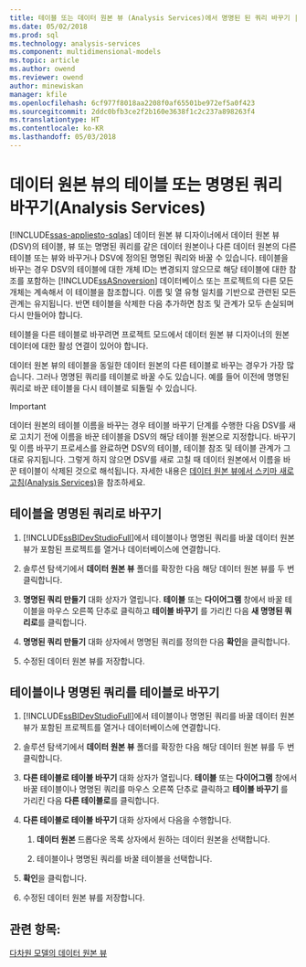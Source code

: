 ```yaml
---
title: 테이블 또는 데이터 원본 뷰 (Analysis Services)에서 명명된 된 쿼리 바꾸기 | Microsoft Docs
ms.date: 05/02/2018
ms.prod: sql
ms.technology: analysis-services
ms.component: multidimensional-models
ms.topic: article
ms.author: owend
ms.reviewer: owend
author: minewiskan
manager: kfile
ms.openlocfilehash: 6cf977f8018aa2208f0af65501be972ef5a0f423
ms.sourcegitcommit: 2ddc0bfb3ce2f2b160e3638f1c2c237a898263f4
ms.translationtype: HT
ms.contentlocale: ko-KR
ms.lasthandoff: 05/03/2018
---
```

# <a name="replace-a-table-or-a-named-query-in-a-data-source-view-analysis-services"></a>데이터 원본 뷰의 테이블 또는 명명된 쿼리 바꾸기(Analysis Services)
[!INCLUDE[ssas-appliesto-sqlas](../../includes/ssas-appliesto-sqlas.md)]
  데이터 원본 뷰 디자이너에서 데이터 원본 뷰(DSV)의 테이블, 뷰 또는 명명된 쿼리를 같은 데이터 원본이나 다른 데이터 원본의 다른 테이블 또는 뷰와 바꾸거나 DSV에 정의된 명명된 쿼리와 바꿀 수 있습니다. 테이블을 바꾸는 경우 DSV의 테이블에 대한 개체 ID는 변경되지 않으므로 해당 테이블에 대한 참조를 포함하는 [!INCLUDE[ssASnoversion](../../includes/ssasnoversion-md.md)] 데이터베이스 또는 프로젝트의 다른 모든 개체는 계속해서 이 테이블을 참조합니다. 이름 및 열 유형 일치를 기반으로 관련된 모든 관계는 유지됩니다. 반면 테이블을 삭제한 다음 추가하면 참조 및 관계가 모두 손실되며 다시 만들어야 합니다.  
  
 테이블을 다른 테이블로 바꾸려면 프로젝트 모드에서 데이터 원본 뷰 디자이너의 원본 데이터에 대한 활성 연결이 있어야 합니다.  
  
 데이터 원본 뷰의 테이블을 동일한 데이터 원본의 다른 테이블로 바꾸는 경우가 가장 많습니다. 그러나 명명된 쿼리를 테이블로 바꿀 수도 있습니다. 예를 들어 이전에 명명된 쿼리로 바꾼 테이블을 다시 테이블로 되돌릴 수 있습니다.  
  
> [!IMPORTANT]  
>  데이터 원본의 테이블 이름을 바꾸는 경우 테이블 바꾸기 단계를 수행한 다음 DSV를 새로 고치기 전에 이름을 바꾼 테이블을 DSV의 해당 테이블 원본으로 지정합니다. 바꾸기 및 이름 바꾸기 프로세스를 완료하면 DSV의 테이블, 테이블 참조 및 테이블 관계가 그대로 유지됩니다. 그렇게 하지 않으면 DSV를 새로 고칠 때 데이터 원본에서 이름을 바꾼 테이블이 삭제된 것으로 해석됩니다. 자세한 내용은 [데이터 원본 뷰에서 스키마 새로 고침&#40;Analysis Services&#41;](../../analysis-services/multidimensional-models/refresh-the-schema-in-a-data-source-view-analysis-services.md)을 참조하세요.  
  
##  <a name="bkmk_nq"></a> 테이블을 명명된 쿼리로 바꾸기  
  
1.  [!INCLUDE[ssBIDevStudioFull](../../includes/ssbidevstudiofull-md.md)]에서 테이블이나 명명된 쿼리를 바꿀 데이터 원본 뷰가 포함된 프로젝트를 열거나 데이터베이스에 연결합니다.  
  
2.  솔루션 탐색기에서 **데이터 원본 뷰** 폴더를 확장한 다음 해당 데이터 원본 뷰를 두 번 클릭합니다.  
  
3.  **명명된 쿼리 만들기** 대화 상자가 열립니다. **테이블** 또는 **다이어그램** 창에서 바꿀 테이블을 마우스 오른쪽 단추로 클릭하고 **테이블 바꾸기** 를 가리킨 다음 **새 명명된 쿼리로**를 클릭합니다.  
  
4.  **명명된 쿼리 만들기** 대화 상자에서 명명된 쿼리를 정의한 다음 **확인**을 클릭합니다.  
  
5.  수정된 데이터 원본 뷰를 저장합니다.  
  
## <a name="replace-a-table-or-named-query-with-a-table"></a>테이블이나 명명된 쿼리를 테이블로 바꾸기  
  
1.  [!INCLUDE[ssBIDevStudioFull](../../includes/ssbidevstudiofull-md.md)]에서 테이블이나 명명된 쿼리를 바꿀 데이터 원본 뷰가 포함된 프로젝트를 열거나 데이터베이스에 연결합니다.  
  
2.  솔루션 탐색기에서 **데이터 원본 뷰** 폴더를 확장한 다음 해당 데이터 원본 뷰를 두 번 클릭합니다.  
  
3.  **다른 테이블로 테이블 바꾸기** 대화 상자가 열립니다. **테이블** 또는 **다이어그램** 창에서 바꿀 테이블이나 명명된 쿼리를 마우스 오른쪽 단추로 클릭하고 **테이블 바꾸기** 를 가리킨 다음 **다른 테이블로**를 클릭합니다.  
  
4.  **다른 테이블로 테이블 바꾸기** 대화 상자에서 다음을 수행합니다.  
  
    1.  **데이터 원본** 드롭다운 목록 상자에서 원하는 데이터 원본을 선택합니다.  
  
    2.  테이블이나 명명된 쿼리를 바꿀 테이블을 선택합니다.  
  
5.  **확인**을 클릭합니다.  
  
6.  수정된 데이터 원본 뷰를 저장합니다.  
  
## <a name="see-also"></a>관련 항목:  
 [다차원 모델의 데이터 원본 뷰](../../analysis-services/multidimensional-models/data-source-views-in-multidimensional-models.md)  
  
  
